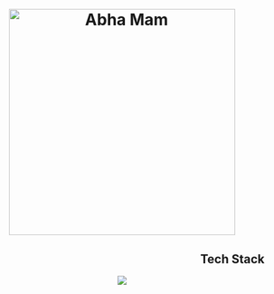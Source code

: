 <h1 align="center">
  <br>
	  <a><img src="https://github.com/user-attachments/assets/5ef50ec4-5fa2-4156-8df2-b1a68225ba07" alt="Abha Mam" width = "400"></a>
  <br>
</h1>

<h2 align="right";>Tech Stack</h2>
<p align="center">
  <a href="https://skillicons.dev">
    <img src="https://skillicons.dev/icons?i=git,docker,c,cpp,vim" />
  </a>
</p>
